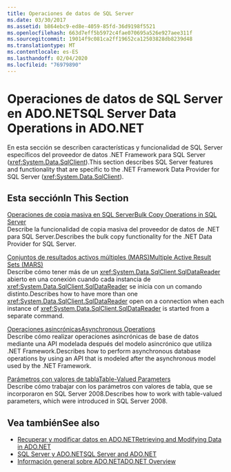```yaml
---
title: Operaciones de datos de SQL Server
ms.date: 03/30/2017
ms.assetid: b864ebc9-ed8e-4059-85fd-36d9198f5521
ms.openlocfilehash: 663d7eff5b5972c4fae070695a526e927aee311f
ms.sourcegitcommit: 19014f9c081ca2ff19652ca12503828db8239d48
ms.translationtype: MT
ms.contentlocale: es-ES
ms.lasthandoff: 02/04/2020
ms.locfileid: "76979890"
---
```

# <a name="sql-server-data-operations-in-adonet"></a><span data-ttu-id="b8ae2-102">Operaciones de datos de SQL Server en ADO.NET</span><span class="sxs-lookup"><span data-stu-id="b8ae2-102">SQL Server Data Operations in ADO.NET</span></span>
<span data-ttu-id="b8ae2-103">En esta sección se describen características y funcionalidad de SQL Server específicos del proveedor de datos .NET Framework para SQL Server (<xref:System.Data.SqlClient>).</span><span class="sxs-lookup"><span data-stu-id="b8ae2-103">This section describes SQL Server features and functionality that are specific to the .NET Framework Data Provider for SQL Server (<xref:System.Data.SqlClient>).</span></span>  
  
## <a name="in-this-section"></a><span data-ttu-id="b8ae2-104">Esta sección</span><span class="sxs-lookup"><span data-stu-id="b8ae2-104">In This Section</span></span>  
 [<span data-ttu-id="b8ae2-105">Operaciones de copia masiva en SQL Server</span><span class="sxs-lookup"><span data-stu-id="b8ae2-105">Bulk Copy Operations in SQL Server</span></span>](bulk-copy-operations-in-sql-server.md)  
 <span data-ttu-id="b8ae2-106">Describe la funcionalidad de copia masiva del proveedor de datos de .NET para SQL Server.</span><span class="sxs-lookup"><span data-stu-id="b8ae2-106">Describes the bulk copy functionality for the .NET Data Provider for SQL Server.</span></span>  
  
 [<span data-ttu-id="b8ae2-107">Conjuntos de resultados activos múltiples (MARS)</span><span class="sxs-lookup"><span data-stu-id="b8ae2-107">Multiple Active Result Sets (MARS)</span></span>](multiple-active-result-sets-mars.md)  
 <span data-ttu-id="b8ae2-108">Describe cómo tener más de un <xref:System.Data.SqlClient.SqlDataReader> abierto en una conexión cuando cada instancia de <xref:System.Data.SqlClient.SqlDataReader> se inicia con un comando distinto.</span><span class="sxs-lookup"><span data-stu-id="b8ae2-108">Describes how to have more than one <xref:System.Data.SqlClient.SqlDataReader> open on a connection when each instance of <xref:System.Data.SqlClient.SqlDataReader> is started from a separate command.</span></span>  
  
 [<span data-ttu-id="b8ae2-109">Operaciones asincrónicas</span><span class="sxs-lookup"><span data-stu-id="b8ae2-109">Asynchronous Operations</span></span>](asynchronous-operations.md)  
 <span data-ttu-id="b8ae2-110">Describe cómo realizar operaciones asincrónicas de base de datos mediante una API modelada después del modelo asincrónico que utiliza .NET Framework.</span><span class="sxs-lookup"><span data-stu-id="b8ae2-110">Describes how to perform asynchronous database operations by using an API that is modeled after the asynchronous model used by the .NET Framework.</span></span>  
  
 [<span data-ttu-id="b8ae2-111">Parámetros con valores de tabla</span><span class="sxs-lookup"><span data-stu-id="b8ae2-111">Table-Valued Parameters</span></span>](table-valued-parameters.md)  
 <span data-ttu-id="b8ae2-112">Describe cómo trabajar con los parámetros con valores de tabla, que se incorporaron en SQL Server 2008.</span><span class="sxs-lookup"><span data-stu-id="b8ae2-112">Describes how to work with table-valued parameters, which were introduced in SQL Server 2008.</span></span>  
  
## <a name="see-also"></a><span data-ttu-id="b8ae2-113">Vea también</span><span class="sxs-lookup"><span data-stu-id="b8ae2-113">See also</span></span>

- [<span data-ttu-id="b8ae2-114">Recuperar y modificar datos en ADO.NET</span><span class="sxs-lookup"><span data-stu-id="b8ae2-114">Retrieving and Modifying Data in ADO.NET</span></span>](../retrieving-and-modifying-data.md)
- [<span data-ttu-id="b8ae2-115">SQL Server y ADO.NET</span><span class="sxs-lookup"><span data-stu-id="b8ae2-115">SQL Server and ADO.NET</span></span>](index.md)
- [<span data-ttu-id="b8ae2-116">Información general sobre ADO.NET</span><span class="sxs-lookup"><span data-stu-id="b8ae2-116">ADO.NET Overview</span></span>](../ado-net-overview.md)
